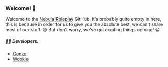 ### Welcome! 👋
Welcome to the [Nebula Roleplay](https://nebularoleplay.com) GitHub.
It's probably quite empty in here, this is because in order for us to give you the absolute best, we can't share most of our stuff. 😞
But don't worry, we've got exciting things coming! 😀

##### 👨‍💻 Developers:
- [Gonzo](https://github.com/gonzalologorg)
- [Wookie](https://github.com/iamwookie)
